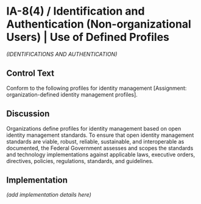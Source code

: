 # IA-8(4) / Identification and Authentication (Non-organizational Users) | Use of Defined Profiles

_(IDENTIFICATIONS AND AUTHENTICATION)_

## Control Text

Conform to the following profiles for identity management [Assignment: organization-defined identity management profiles].

## Discussion

Organizations define profiles for identity management based on open identity management standards. To ensure that open identity management standards are viable, robust, reliable, sustainable, and interoperable as documented, the Federal Government assesses and scopes the standards and technology implementations against applicable laws, executive orders, directives, policies, regulations, standards, and guidelines.

## Implementation

_(add implementation details here)_